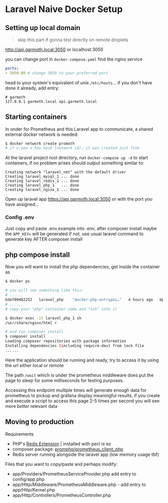 # Laravel Naive Docker Setup

## Setting up local domain

> skip this part if gonna test directly on remote droplets

http://api.garmoth.local:3050 or localhost:3050

you can change port in `docker-compose.yaml` find the nginx service

```yaml
ports:
- 3050:80 # change 3050 to your preferred port
```

head to your system's equivalent of unix `/etc/hosts`... if you don't have done it already, add entry:

```text
# garmoth
127.0.0.1 garmoth.local api.garmoth.local
```

## Starting containers

In onder for Prometheus and this Laravel app to communicate, a shared external docker network is needed:

```bash
$ docker network create promoth
# if u see a hex hash (network id), it was created just fine 
```

At the laravel project root directory, run `docker-compose up -d` to start containers, if no problem arises should output something similar to:

```text
Creating network "laravel_net" with the default driver
Creating laravel_mysql_1 ... done
Creating laravel_redis_1 ... done
Creating laravel_php_1   ... done
Creating laravel_nginx_1 ... done
```

Open up laravel app https://api.garmoth.local:3050 or with the port you have assigned... 

### Config .env

Just copy and paste .env.example into .env, after composer install maybe the `APP_KEY=` will be generated if not, use usual laravel command to generate key AFTER composer install

## php compose install

Now you will want to install the php dependencies, get inside the container as

```bash
$ docker ps

# you will see something like this:
# ......
bdef09482252   laravel_php    "docker-php-entrypoi…"   4 hours ago   Up 55 minutes   9000/tcp   laravel_php_1
# ......
# copy your "php" container name and "ssh" into it

$ docker exec -it laravel_php_1 sh
/usr/share/nginx/html #

# and run composer install
$ composer install
Loading composer repositories with package information
Installing dependencies (including require-dev) from lock file
......
```

Here the application should be running and ready, try to access it by using the url either local or remote

The path `/wait` which is under the prometheus middleware does put the page to sleep for some milliseconds for testing purposes.

Accessing this endpoint multiple times will generate enough data for prometheus to pickup and grafana display meaningful results, if you create and execute a script to access this page 2-5 times per second you will see more *better* relevant data

## Moving to production

Requirements 

- PHP's [Redis Extension](https://github.com/phpredis/phpredis) | installed with pecl is ez
- composer package: [promphp/prometheus_client_php](https://github.com/promphp/prometheus_client_php)
- Redis server running alongside the laravel app (low memory usage tbf)

Files that you want to copy/paste and perhaps modify:

- app/Providers/PrometheusServiceProvider.php add entry to config/app.php
- app/Http/Middleware/PrometheusMiddleware.php - add entry to app/Http/Kernel.php
- app/Http/Controllers/PrometheusController.php
